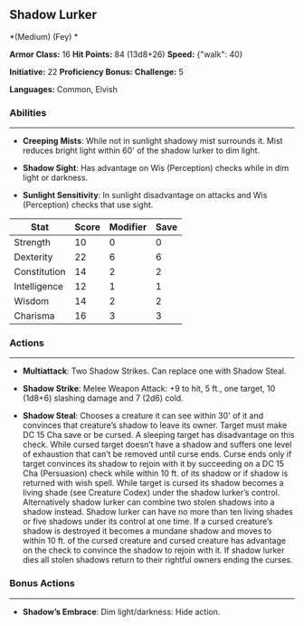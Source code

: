 ## Shadow Lurker
*(Medium) (Fey) *

**Armor Class:** 16
**Hit Points:** 84 (13d8+26)
**Speed:** {"walk": 40}

**Initiative:** 22
**Proficiency Bonus:**
**Challenge:** 5

**Languages:** Common, Elvish

### Abilities
 --- 
- **Creeping Mists**: While not in sunlight shadowy mist surrounds it. Mist reduces bright light within 60' of the shadow lurker to dim light.

- **Shadow Sight**: Has advantage on Wis (Perception) checks while in dim light or darkness.

- **Sunlight Sensitivity**: In sunlight disadvantage on attacks and Wis (Perception) checks that use sight.



| Stat | Score | Modifier | Save |
| ---- | ---- | ---- | ---- |
| Strength | 10 | 0 | 0 |
| Dexterity | 22 | 6 | 6 |
| Constitution | 14 | 2 | 2 |
| Intelligence | 12 | 1 | 1 |
| Wisdom | 14 | 2 | 2 |
| Charisma | 16 | 3 | 3 |

### Actions
 --- 
- **Multiattack**: Two Shadow Strikes. Can replace one with Shadow Steal.

- **Shadow Strike**: Melee Weapon Attack: +9 to hit, 5 ft., one target, 10 (1d8+6) slashing damage and 7 (2d6) cold.

- **Shadow Steal**: Chooses a creature it can see within 30' of it and convinces that creature’s shadow to leave its owner. Target must make DC 15 Cha save or be cursed. A sleeping target has disadvantage on this check. While cursed target doesn’t have a shadow and suffers one level of exhaustion that can’t be removed until curse ends. Curse ends only if target convinces its shadow to rejoin with it by succeeding on a DC 15 Cha (Persuasion) check while within 10 ft. of its shadow or if shadow is returned with wish spell. While target is cursed its shadow becomes a living shade (see Creature Codex) under the shadow lurker’s control. Alternatively shadow lurker can combine two stolen shadows into a shadow instead. Shadow lurker can have no more than ten living shades or five shadows under its control at one time. If a cursed creature’s shadow is destroyed it becomes a mundane shadow and moves to within 10 ft. of the cursed creature and cursed creature has advantage on the check to convince the shadow to rejoin with it. If shadow lurker dies all stolen shadows return to their rightful owners ending the curses.

### Bonus Actions
 --- 
- **Shadow’s Embrace**: Dim light/darkness: Hide action.

